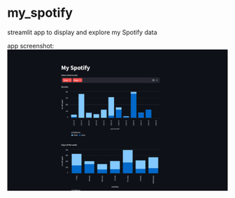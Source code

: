 # my_spotify
streamlit app to display and explore my Spotify data

app screenshot:
![app_screenshot](https://github.com/patryklowicki/my_spotify/blob/main/images/app_screenshot.png?raw=true)